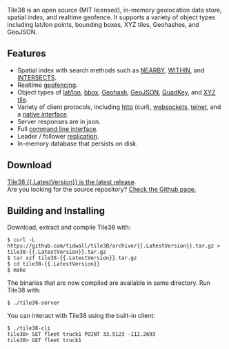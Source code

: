 <!-- 
layout: index.html
title:  Tile38
class:  home
-->

Tile38 is an open source (MIT licensed), in-memory geolocation data store, spatial index, and realtime geofence. It supports a variety of object types including lat/lon points, bounding boxes, XYZ tiles, Geohashes, and GeoJSON.

## Features

- Spatial index with search methods such as [NEARBY](/commands/nearby), [WITHIN](/commands/within), and [INTERSECTS](/commands/intersects).
- Realtime [geofencing](/topics/geofencing).
- Object types of [lat/lon](/topics/object-types#latlon-point), [bbox](/topics/object-types#bounding-box), [Geohash](/topics/object-types#geohash), [GeoJSON](/topics/object-types#geojson), [QuadKey](/topics/object-types#quadkey), and [XYZ tile](/topics/object-types#xyz-tile).
- Variety of client protocols, including [http](/topics/clients#http) (curl), [websockets](/topics/clients#websockets), [telnet](/topics/clients#telnet), and a [native interface](/topics/clients#native-interface).
- Server responses are in json.
- Full [command line interface](/topics/command-line-interface).
- Leader / follower [replication](/topics/replication).
- In-memory database that persists on disk.

<a name="download"></a>
## Download

[Tile38 {{.LatestVersion}} is the latest release](https://github.com/tidwall/tile38/archive/{{.LatestVersion}}.tar.gz).  
Are you looking for the source repository? [Check the Github page.](https://github.com/tidwall/tile38)

<a name="building"></a>
## Building and Installing
Download, extract and compile Tile38 with:

```tile38-cli
$ curl -L https://github.com/tidwall/tile38/archive/{{.LatestVersion}}.tar.gz > tile38-{{.LatestVersion}}.tar.gz
$ tar xzf tile38-{{.LatestVersion}}.tar.gz
$ cd tile38-{{.LatestVersion}}
$ make
```

The binaries that are now compiled are available in same directory. Run Tile38 with:

```tile38-cli
$ ./tile38-server
```

You can interact with Tile38 using the built-in client:

```tile38-cli
$ ./tile38-cli
tile38> SET fleet truck1 POINT 33.5123 -112.2693
tile38> GET fleet truck1
```

